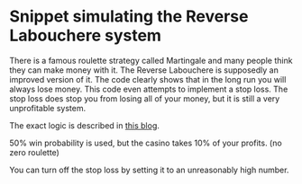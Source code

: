 # Snippet simulating the Reverse Labouchere system

There is a famous roulette strategy called Martingale and many people think they can make money with it. The Reverse Labouchere is supposedly an improved version of it. The code clearly shows that in the long run you will always lose money. This code even attempts to implement a stop loss. The stop loss does stop you from losing all of your money, but it is still a very unprofitable system.

The exact logic is described in [this blog](https://nononsenseforex.com/uncategorized/reverse-labouchere/).

50% win probability is used, but the casino takes 10% of your profits. (no zero roulette)

You can turn off the stop loss by setting it to an unreasonably high number.
